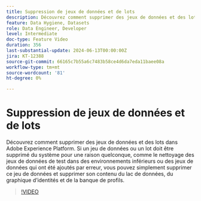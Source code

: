 ```yaml
---
title: Suppression de jeux de données et de lots
description: Découvrez comment supprimer des jeux de données et des lots dans Adobe Experience Platform (AEP).
feature: Data Hygiene, Datasets
role: Data Engineer, Developer
level: Intermediate
doc-type: Feature Video
duration: 356
last-substantial-update: 2024-06-13T00:00:00Z
jira: KT-12388
source-git-commit: 66165c7b55a6c7483b58ce4d6da7eda11baee08a
workflow-type: tm+mt
source-wordcount: '81'
ht-degree: 0%

---
```



# Suppression de jeux de données et de lots

Découvrez comment supprimer des jeux de données et des lots dans Adobe Experience Platform. Si un jeu de données ou un lot doit être supprimé du système pour une raison quelconque, comme le nettoyage des jeux de données de test dans des environnements inférieurs ou des jeux de données qui ont été ajoutés par erreur, vous pouvez simplement supprimer ce jeu de données et supprimer son contenu du lac de données, du graphique d’identités et de la banque de profils.

>[!VIDEO](https://video.tv.adobe.com/v/3429790/?learn=on)

